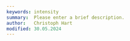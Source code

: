 ```yaml
---
keywords: intensity
summary:  Please enter a brief description.
author:   Christoph Hart
modified: 30.05.2024
---
```

  
